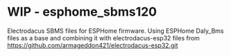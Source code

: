 # WIP - esphome_sbms120

Electrodacus SBMS files for ESPHome firmware.
Using ESPHome Daly_Bms files as a base and combining it with electrodacus-esp32 files from 
https://github.com/armageddon421/electrodacus-esp32.git
